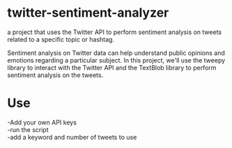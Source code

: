 # twitter-sentiment-analyzer
a project that uses the Twitter API to perform sentiment analysis on tweets related to a specific topic or hashtag.

Sentiment analysis on Twitter data can help understand public opinions and emotions regarding a particular subject. In this project, we'll use the tweepy library to interact with the Twitter API and the TextBlob library to perform sentiment analysis on the tweets.

# Use
-Add your own API keys  
-run the script  
-add a keyword and number of tweets to use
